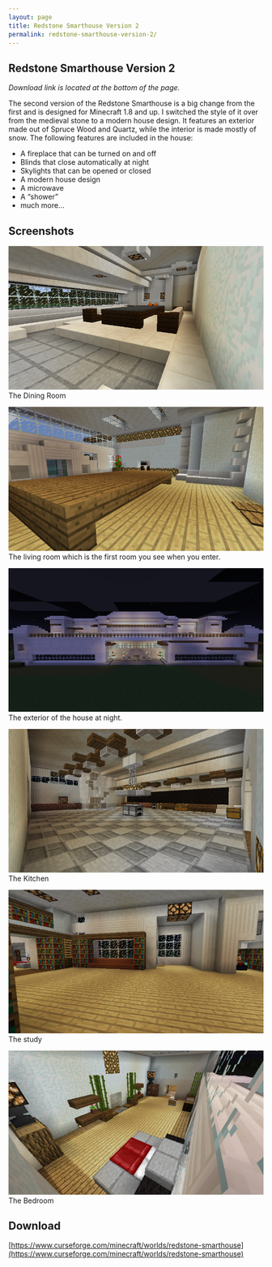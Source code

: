 ```yaml
---
layout: page
title: Redstone Smarthouse Version 2
permalink: redstone-smarthouse-version-2/
---
```


## Redstone Smarthouse Version 2
*Download link is located at the bottom of the page.*

The second version of the Redstone Smarthouse is a big change from the first and is designed for Minecraft 1.8 and up. I switched the style of it over from the medieval stone to a modern house design. It features an exterior made out of Spruce Wood and Quartz, while the interior is made mostly of snow. The following features are included in the house:

* A fireplace that can be turned on and off
* Blinds that close automatically at night
* Skylights that can be opened or closed
* A modern house design
* A microwave
* A “shower”
* much more…

## Screenshots
![Screenshot 1](/assets/rsmv2_1.png) The Dining Room

![Screenshot 2](/assets/rsmv2_2.png) The living room which is the first room you see when you enter.

![Screenshot 3](/assets/rsmv2_3.png) The exterior of the house at night.

![Screenshot 4](/assets/rsmv2_4.png) The Kitchen

![Screenshot 5](/assets/rsmv2_5.png) The study

![Screenshot 6](/assets/rsmv2_6.png) The Bedroom

## Download
[https://www.curseforge.com/minecraft/worlds/redstone-smarthouse](https://www.curseforge.com/minecraft/worlds/redstone-smarthouse)
